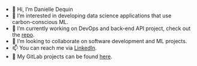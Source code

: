 - 👋 Hi, I’m Danielle Dequin
- 👀 I’m interested in developing data science applications that use carbon-conscious ML.
- 🌱 I’m currently working on DevOps and back-end API project, check out the [repo](https://www.https://github.com/dmdequin/msisd-api-app).
- 💞️ I’m looking to collaborate on software development and ML projects.
- 📫 You can reach me via [LinkedIn](https://www.linkedin.com/in/danielle-dequin/).
- :fox_face: My GitLab projects can be found [here](https://gitlab.com/dmdequin).

<!---
dmdequin/dmdequin is a ✨ special ✨ repository because its `README.md` (this file) appears on your GitHub profile.
You can click the Preview link to take a look at your changes.
--->
